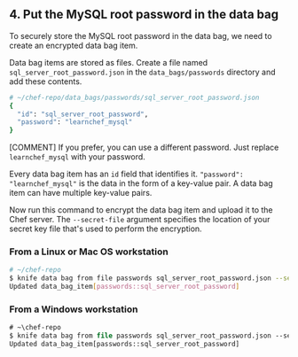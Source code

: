 ## 4. Put the MySQL root password in the data bag

To securely store the MySQL root password in the data bag, we need to create an encrypted data bag item.


Data bag items are stored as files. Create a file named <code class="file-path">sql\_server\_root\_password.json</code> in the <code class="file-path">data\_bags/passwords</code> directory and add these contents.

```ruby
# ~/chef-repo/data_bags/passwords/sql_server_root_password.json
{
  "id": "sql_server_root_password",
  "password": "learnchef_mysql"
}
```

[COMMENT] If you prefer, you can use a different password. Just replace `learnchef_mysql` with your password.

Every data bag item has an `id` field that identifies it. `"password": "learnchef_mysql"` is the data in the form of a key-value pair. A data bag item can have multiple key-value pairs.

Now run this command to encrypt the data bag item and upload it to the Chef server. The `--secret-file` argument specifies the location of your secret key file that's used to perform the encryption.

### From a Linux or Mac OS workstation

```bash
# ~/chef-repo
$ knife data bag from file passwords sql_server_root_password.json --secret-file /tmp/encrypted_data_bag_secret
Updated data_bag_item[passwords::sql_server_root_password]
```

### From a Windows workstation

```ps
# ~\chef-repo
$ knife data bag from file passwords sql_server_root_password.json --secret-file C:\temp\encrypted_data_bag_secret
Updated data_bag_item[passwords::sql_server_root_password]
```
